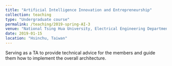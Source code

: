 ```yaml
---
title: "Artificial Intelligence Innovation and Entrepreneurship"
collection: teaching
type: "Undergraduate course"
permalink: /teaching/2019-spring-AI-3
venue: "National Tsing Hua University, Electrical Engineering Department"
date: 2019-01-15
location: "Hsinchu, Taiwan"
---
```


Serving as a TA to provide technical advice for the members and guide them how to implement the overall architecture.

<!-- Heading 1
======

Heading 2
======

Heading 3
======
 -->
